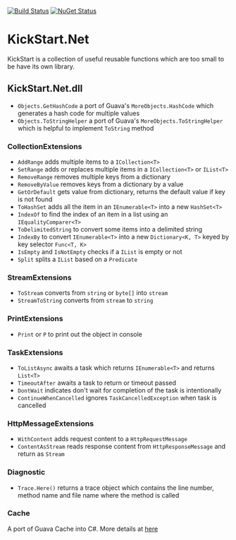 [![Build Status](https://travis-ci.org/mcai4gl2/KickStart.Net.svg)](https://travis-ci.org/mcai4gl2/KickStart.Net)
[![NuGet Status](http://img.shields.io/nuget/v/KickStart.Net.svg?style=flat)](https://www.nuget.org/packages/KickStart.Net/)

# KickStart.Net

KickStart is a collection of useful reusable functions which are too small to be have its own library.

## KickStart.Net.dll

* `Objects.GetHashCode` a port of Guava's `MoreObjects.HashCode` which generates a hash code for multiple values
* `Objects.ToStringHelper` a port of Guava's `MoreObjects.ToStringHelper` which is helpful to implement `ToString` method 

### CollectionExtensions
* `AddRange` adds multiple items to a `ICollection<T>`
* `SetRange` adds or replaces multiple items in a `ICollection<T>` or `IList<T>`
* `RemoveRange` removes multiple keys from a dictionary
* `RemoveByValue` removes keys from a dictionary by a value
* `GetOrDefault` gets value from dictionary, returns the default value if key is not found
* `ToHashSet` adds all the item in an `IEnumerable<T>` into a new `HashSet<T>`
* `IndexOf` to find the index of an item in a list using an `IEqualityComparer<T>`
* `ToDelimitedString` to convert some items into a delimited string
* `IndexBy` to convert `IEnumerable<T>` into a new `Dictionary<K, T>` keyed by key selector `Func<T, K>`
* `IsEmpty` and `IsNotEmpty` checks if a `IList` is empty or not
* `Split` splits a `IList` based on a `Predicate` 

### StreamExtensions
* `ToStream` converts from `string` or `byte[]` into `stream`
* `StreamToString` converts from `stream` to `string`

### PrintExtensions
* `Print` or `P` to print out the object in console

### TaskExtensions
* `ToListAsync` awaits a task which returns `IEnumerable<T>` and returns `List<T>`
* `TimeoutAfter` awaits a task to return or timeout passed
* `DontWait` indicates don't wait for completion of the task is intentionally
* `ContinueWhenCancelled` ignores `TaskCancelledException` when task is cancelled 

### HttpMessageExtensions
* `WithContent` adds request content to a `HttpRequestMessage`
* `ContentAsStream` reads response content from `HttpResponseMessage` and return as `Stream`

### Diagnostic
* `Trace.Here()` returns a trace object which contains the line number, method name and file name where the method is called

### Cache
A port of Guava Cache into C#. More details at [here](KickStart.Net/Cache/README.md)
